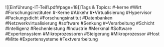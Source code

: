 
![[Einführung-IT-Teil1.pdf#page=18]]Tags & Topics:
   #-kerne
   #Wirt
   #Forschungsinstituten
   #-Kerne
   #Abkehr
   #•Virtualisierung
   #Hypervisor
   #Packungsdicht
   #Forschungsinstitut
   #Datenbanken
   #Netzwerkvirtualisierung
   #software
   #Senkung
   #•Verarbeitung
   #Schicht
   #Intelligenz
   #Rechenleistung
   #Industrie
   #Merkmal
   #Software
   #Expertensystem
   #Mikroprozessoren
   #Steigerung
   #Mikroprozessor
   #Host
   #Mitte
   #Expertensysteme
   #Textverarbeitung